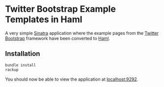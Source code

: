 # Twitter Bootstrap Example Templates in Haml

A very simple [Sinatra](http://www.sinatrarb.com/) application where the example pages from the [Twitter Bootstrap](http://twitter.github.com/bootstrap/) framework 
have been converted to [Haml](http://haml-lang.com/).

## Installation

```ruby
bundle install
rackup
```

You should now be able to view the application at [localhost:9292](http://localhost:9292).
